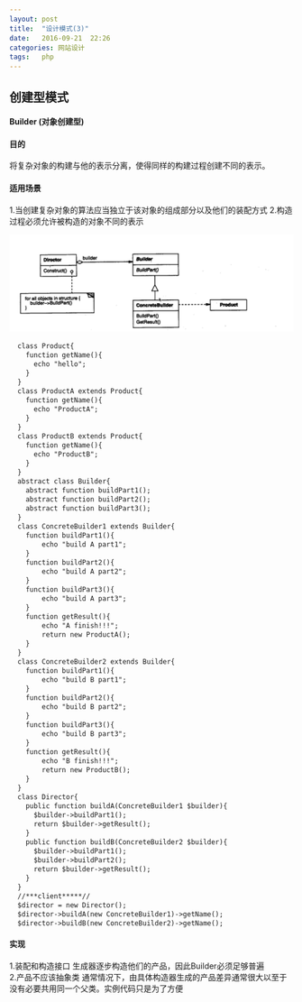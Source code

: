 ```yaml
---
layout: post
title:  "设计模式(3)"
date:   2016-09-21  22:26
categories: 网站设计
tags:   php
---
```


## 创建型模式


#### Builder (对象创建型)

#### 目的

将复杂对象的构建与他的表示分离，使得同样的构建过程创建不同的表示。

#### 适用场景

1.当创建复杂对象的算法应当独立于该对象的组成部分以及他们的装配方式
2.构造过程必须允许被构造的对象不同的表示

![Builder](/images/design_patterns/builder.png)

      class Product{
        function getName(){
          echo "hello";
        }
      }
      class ProductA extends Product{
        function getName(){
          echo "ProductA";
        }
      }
      class ProductB extends Product{
        function getName(){
          echo "ProductB";
        }
      }
      abstract class Builder{
        abstract function buildPart1();
        abstract function buildPart2();
        abstract function buildPart3();
      }
      class ConcreteBuilder1 extends Builder{
        function buildPart1(){
            echo "build A part1";
        }
        function buildPart2(){
            echo "build A part2";
        }
        function buildPart3(){
            echo "build A part3";
        }
        function getResult(){
            echo "A finish!!!";
            return new ProductA();
        }
      }
      class ConcreteBuilder2 extends Builder{
        function buildPart1(){
            echo "build B part1";
        }
        function buildPart2(){
            echo "build B part2";
        }
        function buildPart3(){
            echo "build B part3";
        }
        function getResult(){
            echo "B finish!!!";
            return new ProductB();
        }
      }
      class Director{
        public function buildA(ConcreteBuilder1 $builder){
          $builder->buildPart1();
          return $builder->getResult();
        }
        public function buildB(ConcreteBuilder2 $builder){
          $builder->buildPart1();
          $builder->buildPart2();
          return $builder->getResult();
        }
      }
      //***client*****//
      $director = new Director();
      $director->buildA(new ConcreteBuilder1)->getName();
      $director->buildB(new ConcreteBuilder2)->getName();

     

#### 实现


1.装配和构造接口 生成器逐步构造他们的产品，因此Builder必须足够普遍  
2.产品不应该抽象类  通常情况下，由具体构造器生成的产品差异通常很大以至于没有必要共用同一个父类。实例代码只是为了方便  


